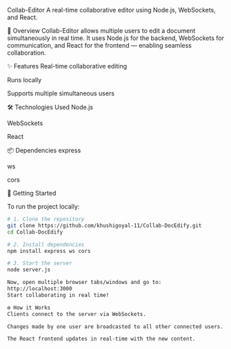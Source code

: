  Collab-Editor
A real-time collaborative editor using Node.js, WebSockets, and React.

🚀 Overview
Collab-Editor allows multiple users to edit a document simultaneously in real time. It uses Node.js for the backend, WebSockets for communication, and React for the frontend — enabling seamless collaboration.

✨ Features
Real-time collaborative editing

Runs locally

Supports multiple simultaneous users

🛠️ Technologies Used
Node.js

WebSockets

React

📦 Dependencies
express

ws

cors

🧪 Getting Started

To run the project locally:

```bash
# 1. Clone the repository
git clone https://github.com/khushigoyal-11/Collab-DocEdify.git
cd Collab-DocEdify

# 2. Install dependencies
npm install express ws cors

# 3. Start the server
node server.js

Now, open multiple browser tabs/windows and go to:
http://localhost:3000
Start collaborating in real time!

⚙️ How it Works
Clients connect to the server via WebSockets.

Changes made by one user are broadcasted to all other connected users.

The React frontend updates in real-time with the new content.
